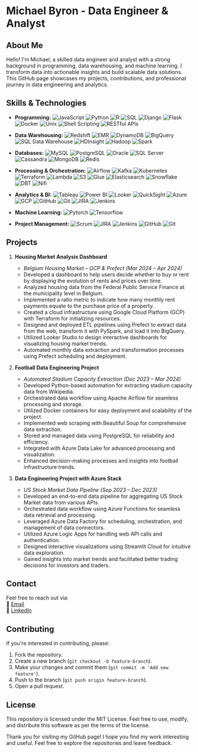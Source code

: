 

# Michael Byron - Data Engineer & Analyst

## About Me
Hello! I'm Michael, a skilled data engineer and analyst with a strong background in programming, data warehousing, and machine learning. I transform data into actionable insights and build scalable data solutions. This GitHub page showcases my projects, contributions, and professional journey in data engineering and analytics.

## Skills & Technologies
- **Programming:** ![JavaScript](https://img.shields.io/badge/-JavaScript-yellow) ![Python](https://img.shields.io/badge/-Python-blue) ![R](https://img.shields.io/badge/-R-blue) ![SQL](https://img.shields.io/badge/-SQL-lightgrey) ![Django](https://img.shields.io/badge/-Django-green) ![Flask](https://img.shields.io/badge/-Flask-black) ![Docker](https://img.shields.io/badge/-Docker-blue) ![Unix](https://img.shields.io/badge/-Unix-blue) ![Shell Scripting](https://img.shields.io/badge/-Shell_Scripting-yellowgreen) ![RESTful APIs](https://img.shields.io/badge/-RESTful_APIs-orange)

- **Data Warehousing:** ![Redshift](https://img.shields.io/badge/-Redshift-red) ![EMR](https://img.shields.io/badge/-EMR-green) ![DynamoDB](https://img.shields.io/badge/-DynamoDB-blue) ![BigQuery](https://img.shields.io/badge/-BigQuery-blue) ![SQL Data Warehouse](https://img.shields.io/badge/-SQL_Data_Warehouse-blue) ![HDInsight](https://img.shields.io/badge/-HDInsight-blue) ![Hadoop](https://img.shields.io/badge/-Hadoop-yellow) ![Spark](https://img.shields.io/badge/-Spark-orange)

- **Databases:** ![MySQL](https://img.shields.io/badge/-MySQL-blue) ![PostgreSQL](https://img.shields.io/badge/-PostgreSQL-blue) ![Oracle](https://img.shields.io/badge/-Oracle-red) ![SQL Server](https://img.shields.io/badge/-SQL_Server-red) ![Cassandra](https://img.shields.io/badge/-Cassandra-blue) ![MongoDB](https://img.shields.io/badge/-MongoDB-green) ![Redis](https://img.shields.io/badge/-Redis-red)

- **Processing & Orchestration:** ![Airflow](https://img.shields.io/badge/-Airflow-blue) ![Kafka](https://img.shields.io/badge/-Kafka-black) ![Kubernetes](https://img.shields.io/badge/-Kubernetes-blue) ![Terraform](https://img.shields.io/badge/-Terraform-purple) ![Lambda](https://img.shields.io/badge/-Lambda-orange) ![S3](https://img.shields.io/badge/-S3-red) ![Glue](https://img.shields.io/badge/-Glue-blue) ![Elasticsearch](https://img.shields.io/badge/-Elasticsearch-blue) ![Snowflake](https://img.shields.io/badge/-Snowflake-lightblue) ![DBT](https://img.shields.io/badge/-DBT-blue) ![Nifi](https://img.shields.io/badge/-Nifi-yellow)

- **Analytics & BI:** ![Tableau](https://img.shields.io/badge/-Tableau-blue) ![Power BI](https://img.shields.io/badge/-Power_BI-yellow) ![Looker](https://img.shields.io/badge/-Looker-blue) ![QuickSight](https://img.shields.io/badge/-QuickSight-blue) ![Azure](https://img.shields.io/badge/-Azure-blue) ![GCP](https://img.shields.io/badge/-GCP-red) ![GitHub](https://img.shields.io/badge/-GitHub-black) ![Git](https://img.shields.io/badge/-Git-red) ![JIRA](https://img.shields.io/badge/-JIRA-blue) ![Jenkins](https://img.shields.io/badge/-Jenkins-red)

- **Machine Learning:** ![Pytorch](https://img.shields.io/badge/-Pytorch-orange) ![Tensorflow](https://img.shields.io/badge/-Tensorflow-orange)

- **Project Management:** ![Scrum](https://img.shields.io/badge/-Scrum-blue) ![JIRA](https://img.shields.io/badge/-JIRA-blue) ![Jenkins](https://img.shields.io/badge/-Jenkins-red) ![GitHub](https://img.shields.io/badge/-GitHub-black) ![Git](https://img.shields.io/badge/-Git-red)

## Projects
1. **Housing Market Analysis Dashboard**  
   - *Belgium Housing Market – GCP & Prefect (Mar 2024 – Apr 2024)*
   - Developed a dashboard to help users decide whether to buy or rent by displaying the evolution of rents and prices over time.
   - Analyzed housing data from the Federal Public Service Finance at the municipality level in Belgium.
   - Implemented a ratio metric to indicate how many monthly rent payments equate to the purchase price of a property.
   - Created a cloud infrastructure using Google Cloud Platform (GCP) with Terraform for initializing resources.
   - Designed and deployed ETL pipelines using Prefect to extract data from the web, transform it with PySpark, and load it into BigQuery.
   - Utilized Looker Studio to design interactive dashboards for visualizing housing market trends.
   - Automated monthly data extraction and transformation processes using Prefect scheduling and deployment.

2. **Football Data Engineering Project**  
   - *Automated Stadium Capacity Extraction (Dec 2023 – Mar 2024)*
   - Developed Python-based automation for extracting stadium capacity data from Wikipedia.
   - Orchestrated data workflow using Apache Airflow for seamless processing and storage.
   - Utilized Docker containers for easy deployment and scalability of the project.
   - Implemented web scraping with Beautiful Soup for comprehensive data extraction.
   - Stored and managed data using PostgreSQL for reliability and efficiency.
   - Integrated with Azure Data Lake for advanced processing and visualization.
   - Enhanced decision-making processes and insights into football infrastructure trends.

3. **Data Engineering Project with Azure Stack**  
   - *US Stock Market Data Pipeline (Sep 2023 – Dec 2023)*
   - Developed an end-to-end data pipeline for aggregating US Stock Market data from various APIs.
   - Orchestrated data workflow using Azure Functions for seamless data retrieval and processing.
   - Leveraged Azure Data Factory for scheduling, orchestration, and management of data connectors.
   - Utilized Azure Logic Apps for handling web API calls and authentication.
   - Designed interactive visualizations using Streamlit Cloud for intuitive data exploration.
   - Gained insights into market trends and facilitated better trading decisions for investors and traders.

## Contact
Feel free to reach out via:  
📧 [Email](mailto:michael_byron@hotmail.co.uk)  
💼 [LinkedIn](https://www.linkedin.com/in/michael-byron)

## Contributing
If you're interested in contributing, please:
1. Fork the repository.
2. Create a new branch (`git checkout -b feature-branch`).
3. Make your changes and commit them (`git commit -m 'Add new feature'`).
4. Push to the branch (`git push origin feature-branch`).
5. Open a pull request.

## License
This repository is licensed under the MIT License. Feel free to use, modify, and distribute this software as per the terms of the license.

Thank you for visiting my GitHub page! I hope you find my work interesting and useful. Feel free to explore the repositories and leave feedback.

